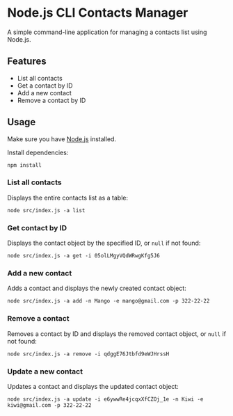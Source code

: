 # Node.js CLI Contacts Manager

A simple command-line application for managing a contacts list using Node.js.

## Features

- List all contacts
- Get a contact by ID
- Add a new contact
- Remove a contact by ID

## Usage

Make sure you have [Node.js](https://nodejs.org/) installed.

Install dependencies:

```
npm install
```

### List all contacts

Displays the entire contacts list as a table:

```
node src/index.js -a list
```

### Get contact by ID

Displays the contact object by the specified ID, or `null` if not found:

```
node src/index.js -a get -i 05olLMgyVQdWRwgKfg5J6
```

### Add a new contact

Adds a contact and displays the newly created contact object:

```
node src/index.js -a add -n Mango -e mango@gmail.com -p 322-22-22
```

### Remove a contact

Removes a contact by ID and displays the removed contact object, or `null` if not found:

```
node src/index.js -a remove -i qdggE76Jtbfd9eWJHrssH
```

### Update a new contact

Updates a contact and displays the updated contact object:

```
node src/index.js -a update -i e6ywwRe4jcqxXfCZOj_1e -n Kiwi -e kiwi@gmail.com -p 322-22-22
```
